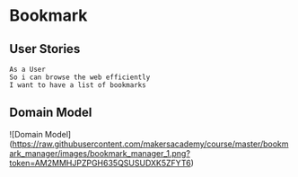 # Bookmark

## User Stories

```
As a User
So i can browse the web efficiently
I want to have a list of bookmarks
```
## Domain Model
![Domain Model]
(https://raw.githubusercontent.com/makersacademy/course/master/bookmark_manager/images/bookmark_manager_1.png?token=AM2MMHJPZPGH635QSUSUDXK5ZFYT6)
